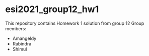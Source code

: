 # esi2021_group12_hw1
This repository contains Homework 1 solution from group 12
Group members:
 - Amangeldy
 - Rabindra
 - Shimul